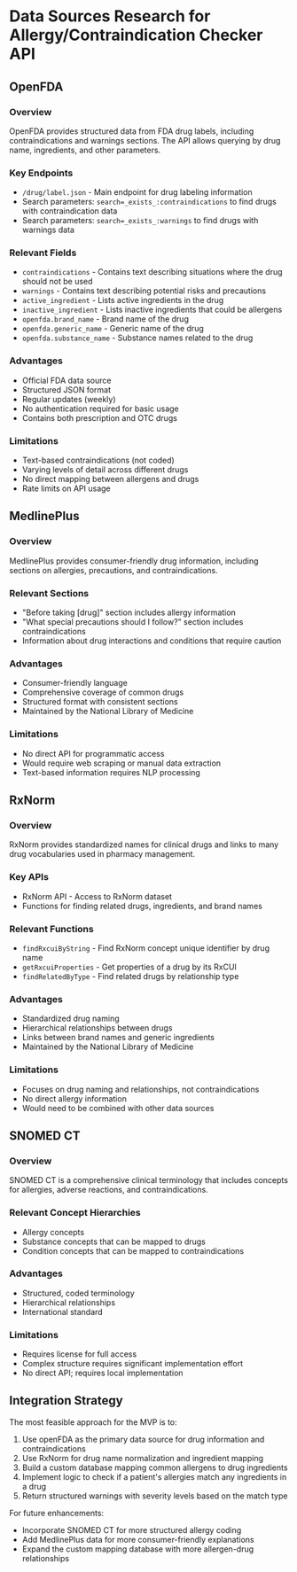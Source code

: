 # Data Sources Research for Allergy/Contraindication Checker API

## OpenFDA

### Overview
OpenFDA provides structured data from FDA drug labels, including contraindications and warnings sections. The API allows querying by drug name, ingredients, and other parameters.

### Key Endpoints
- `/drug/label.json` - Main endpoint for drug labeling information
- Search parameters: `search=_exists_:contraindications` to find drugs with contraindication data
- Search parameters: `search=_exists_:warnings` to find drugs with warnings data

### Relevant Fields
- `contraindications` - Contains text describing situations where the drug should not be used
- `warnings` - Contains text describing potential risks and precautions
- `active_ingredient` - Lists active ingredients in the drug
- `inactive_ingredient` - Lists inactive ingredients that could be allergens
- `openfda.brand_name` - Brand name of the drug
- `openfda.generic_name` - Generic name of the drug
- `openfda.substance_name` - Substance names related to the drug

### Advantages
- Official FDA data source
- Structured JSON format
- Regular updates (weekly)
- No authentication required for basic usage
- Contains both prescription and OTC drugs

### Limitations
- Text-based contraindications (not coded)
- Varying levels of detail across different drugs
- No direct mapping between allergens and drugs
- Rate limits on API usage

## MedlinePlus

### Overview
MedlinePlus provides consumer-friendly drug information, including sections on allergies, precautions, and contraindications.

### Relevant Sections
- "Before taking [drug]" section includes allergy information
- "What special precautions should I follow?" section includes contraindications
- Information about drug interactions and conditions that require caution

### Advantages
- Consumer-friendly language
- Comprehensive coverage of common drugs
- Structured format with consistent sections
- Maintained by the National Library of Medicine

### Limitations
- No direct API for programmatic access
- Would require web scraping or manual data extraction
- Text-based information requires NLP processing

## RxNorm

### Overview
RxNorm provides standardized names for clinical drugs and links to many drug vocabularies used in pharmacy management.

### Key APIs
- RxNorm API - Access to RxNorm dataset
- Functions for finding related drugs, ingredients, and brand names

### Relevant Functions
- `findRxcuiByString` - Find RxNorm concept unique identifier by drug name
- `getRxcuiProperties` - Get properties of a drug by its RxCUI
- `findRelatedByType` - Find related drugs by relationship type

### Advantages
- Standardized drug naming
- Hierarchical relationships between drugs
- Links between brand names and generic ingredients
- Maintained by the National Library of Medicine

### Limitations
- Focuses on drug naming and relationships, not contraindications
- No direct allergy information
- Would need to be combined with other data sources

## SNOMED CT

### Overview
SNOMED CT is a comprehensive clinical terminology that includes concepts for allergies, adverse reactions, and contraindications.

### Relevant Concept Hierarchies
- Allergy concepts
- Substance concepts that can be mapped to drugs
- Condition concepts that can be mapped to contraindications

### Advantages
- Structured, coded terminology
- Hierarchical relationships
- International standard

### Limitations
- Requires license for full access
- Complex structure requires significant implementation effort
- No direct API; requires local implementation

## Integration Strategy

The most feasible approach for the MVP is to:

1. Use openFDA as the primary data source for drug information and contraindications
2. Use RxNorm for drug name normalization and ingredient mapping
3. Build a custom database mapping common allergens to drug ingredients
4. Implement logic to check if a patient's allergies match any ingredients in a drug
5. Return structured warnings with severity levels based on the match type

For future enhancements:
- Incorporate SNOMED CT for more structured allergy coding
- Add MedlinePlus data for more consumer-friendly explanations
- Expand the custom mapping database with more allergen-drug relationships
